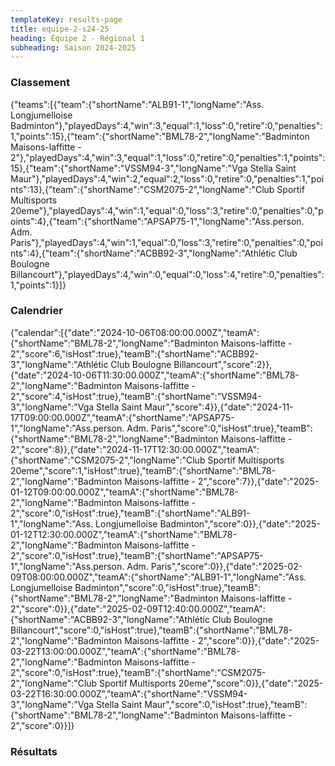 ```yaml
---
templateKey: results-page
title: equipe-2-s24-25
heading: Équipe 2 - Régional 1
subheading: Saison 2024-2025
---
```

### Classement

<teamranking>{"teams":[{"team":{"shortName":"ALB91-1","longName":"Ass. Longjumelloise Badminton"},"playedDays":4,"win":3,"equal":1,"loss":0,"retire":0,"penalties":1,"points":15},{"team":{"shortName":"BML78-2","longName":"Badminton Maisons-laffitte - 2"},"playedDays":4,"win":3,"equal":1,"loss":0,"retire":0,"penalties":1,"points":15},{"team":{"shortName":"VSSM94-3","longName":"Vga Stella Saint Maur"},"playedDays":4,"win":2,"equal":2,"loss":0,"retire":0,"penalties":1,"points":13},{"team":{"shortName":"CSM2075-2","longName":"Club Sportif Multisports 20eme"},"playedDays":4,"win":1,"equal":0,"loss":3,"retire":0,"penalties":0,"points":4},{"team":{"shortName":"APSAP75-1","longName":"Ass.person. Adm. Paris"},"playedDays":4,"win":1,"equal":0,"loss":3,"retire":0,"penalties":0,"points":4},{"team":{"shortName":"ACBB92-3","longName":"Athlétic Club Boulogne Billancourt"},"playedDays":4,"win":0,"equal":0,"loss":4,"retire":0,"penalties":1,"points":1}]}</teamranking>

### Calendrier

<teamcalendar>{"calendar":[{"date":"2024-10-06T08:00:00.000Z","teamA":{"shortName":"BML78-2","longName":"Badminton Maisons-laffitte - 2","score":6,"isHost":true},"teamB":{"shortName":"ACBB92-3","longName":"Athlétic Club Boulogne Billancourt","score":2}},{"date":"2024-10-06T11:30:00.000Z","teamA":{"shortName":"BML78-2","longName":"Badminton Maisons-laffitte - 2","score":4,"isHost":true},"teamB":{"shortName":"VSSM94-3","longName":"Vga Stella Saint Maur","score":4}},{"date":"2024-11-17T09:00:00.000Z","teamA":{"shortName":"APSAP75-1","longName":"Ass.person. Adm. Paris","score":0,"isHost":true},"teamB":{"shortName":"BML78-2","longName":"Badminton Maisons-laffitte - 2","score":8}},{"date":"2024-11-17T12:30:00.000Z","teamA":{"shortName":"CSM2075-2","longName":"Club Sportif Multisports 20eme","score":1,"isHost":true},"teamB":{"shortName":"BML78-2","longName":"Badminton Maisons-laffitte - 2","score":7}},{"date":"2025-01-12T09:00:00.000Z","teamA":{"shortName":"BML78-2","longName":"Badminton Maisons-laffitte - 2","score":0,"isHost":true},"teamB":{"shortName":"ALB91-1","longName":"Ass. Longjumelloise Badminton","score":0}},{"date":"2025-01-12T12:30:00.000Z","teamA":{"shortName":"BML78-2","longName":"Badminton Maisons-laffitte - 2","score":0,"isHost":true},"teamB":{"shortName":"APSAP75-1","longName":"Ass.person. Adm. Paris","score":0}},{"date":"2025-02-09T08:00:00.000Z","teamA":{"shortName":"ALB91-1","longName":"Ass. Longjumelloise Badminton","score":0,"isHost":true},"teamB":{"shortName":"BML78-2","longName":"Badminton Maisons-laffitte - 2","score":0}},{"date":"2025-02-09T12:40:00.000Z","teamA":{"shortName":"ACBB92-3","longName":"Athlétic Club Boulogne Billancourt","score":0,"isHost":true},"teamB":{"shortName":"BML78-2","longName":"Badminton Maisons-laffitte - 2","score":0}},{"date":"2025-03-22T13:00:00.000Z","teamA":{"shortName":"BML78-2","longName":"Badminton Maisons-laffitte - 2","score":0,"isHost":true},"teamB":{"shortName":"CSM2075-2","longName":"Club Sportif Multisports 20eme","score":0}},{"date":"2025-03-22T16:30:00.000Z","teamA":{"shortName":"VSSM94-3","longName":"Vga Stella Saint Maur","score":0,"isHost":true},"teamB":{"shortName":"BML78-2","longName":"Badminton Maisons-laffitte - 2","score":0}}]}</teamcalendar>

### Résultats